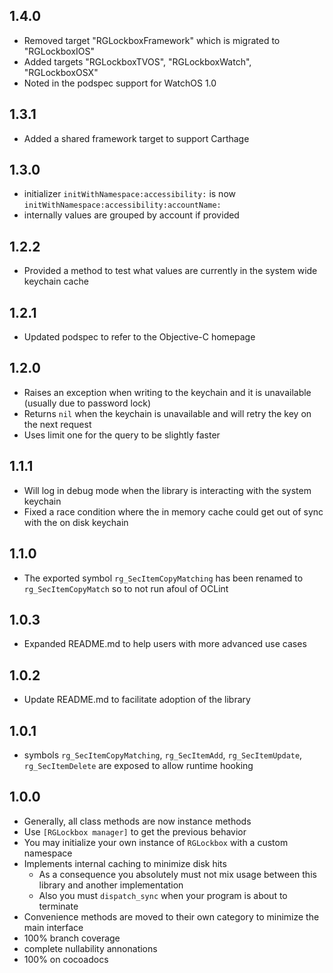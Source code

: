 ## 1.4.0
- Removed target "RGLockboxFramework" which is migrated to "RGLockboxIOS"
- Added targets "RGLockboxTVOS", "RGLockboxWatch", "RGLockboxOSX"
- Noted in the podspec support for WatchOS 1.0

## 1.3.1
- Added a shared framework target to support Carthage

## 1.3.0
- initializer `initWithNamespace:accessibility:` is now `initWithNamespace:accessibility:accountName:`
- internally values are grouped by account if provided

## 1.2.2
- Provided a method to test what values are currently in the system wide keychain cache

## 1.2.1
- Updated podspec to refer to the Objective-C homepage

## 1.2.0
- Raises an exception when writing to the keychain and it is unavailable (usually due to password lock)
- Returns `nil` when the keychain is unavailable and will retry the key on the next request
- Uses limit one for the query to be slightly faster

## 1.1.1
- Will log in debug mode when the library is interacting with the system keychain
- Fixed a race condition where the in memory cache could get out of sync with the on disk keychain

## 1.1.0
- The exported symbol `rg_SecItemCopyMatching` has been renamed to `rg_SecItemCopyMatch` so to not run afoul of OCLint

## 1.0.3
- Expanded README.md to help users with more advanced use cases

## 1.0.2
- Update README.md to facilitate adoption of the library

## 1.0.1
- symbols `rg_SecItemCopyMatching`, `rg_SecItemAdd`, `rg_SecItemUpdate`, `rg_SecItemDelete` are exposed to allow runtime hooking

## 1.0.0
- Generally, all class methods are now instance methods
- Use `[RGLockbox manager]` to get the previous behavior
- You may initialize your own instance of `RGLockbox` with a custom namespace
- Implements internal caching to minimize disk hits
  - As a consequence you absolutely must not mix usage between this library and another implementation
  - Also you must `dispatch_sync` when your program is about to terminate
- Convenience methods are moved to their own category to minimize the main interface
- 100% branch coverage
- complete nullability annonations
- 100% on cocoadocs

